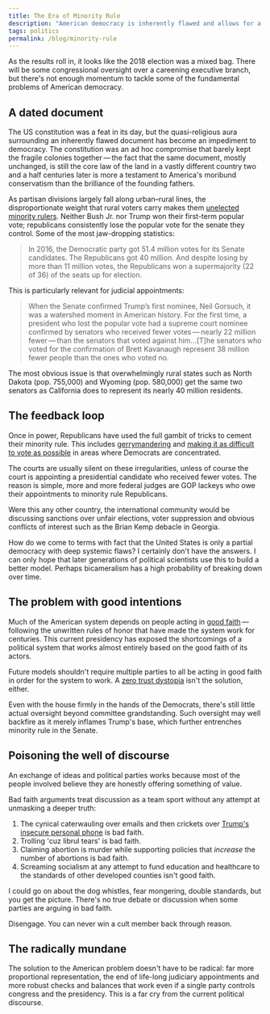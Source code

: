 ```yaml
---
title: The Era of Minority Rule 
description: "American democracy is inherently flawed and allows for a rural minority rule. We need to look at ways to correct this"
tags: politics
permalink: /blog/minority-rule
--- 
```


As the results roll in, it looks like the 2018 election was a mixed bag. There will be some congressional oversight over a careening executive branch, but there's not enough momentum to tackle some of the fundamental problems of American democracy. 

## A dated document 

The US constitution was a feat in its day, but the quasi-religious aura surrounding an inherently flawed document has become an impediment to democracy. The constitution was an ad hoc compromise that barely kept the fragile colonies together&thinsp;—&thinsp;the fact that the same document, mostly unchanged, is still the core law of the land in a vastly different country two and a half centuries later is more a testament to America's moribund conservatism than the brilliance of the founding fathers. 

As partisan divisions largely fall along urban–rural lines, the disproportionate weight that rural voters carry makes them [unelected minority rulers][rmr]. Neither Bush Jr. nor Trump won their first-term popular vote; republicans consistently lose the popular vote for the senate they control. Some of the most jaw-dropping statistics: 

>  In 2016, the Democratic party got 51.4 million votes for its Senate candidates. The Republicans got 40 million. And despite losing by more than 11 million votes, the Republicans won a supermajority (22 of 36) of the seats up for election.

This is particularly relevant for judicial appointments: 

> When the Senate confirmed Trump’s first nominee, Neil Gorsuch, it was a watershed moment in American history. For the first time, a president who lost the popular vote had a supreme court nominee confirmed by senators who received fewer votes&thinsp;—&thinsp;nearly 22 million fewer&thinsp;—&thinsp;than the senators that voted against him...[T]he senators who voted for the confirmation of Brett Kavanaugh represent 38 million fewer people than the ones who voted no.

The most obvious issue is that overwhelmingly rural states such as North Dakota (pop. 755,000) and Wyoming (pop. 580,000) get the same two senators as California does to represent its nearly 40 million residents.  

## The feedback loop 

Once in power, Republicans have used the full gambit of tricks to cement their minority rule. This includes [gerrymandering][ger] and [making it as difficult to vote as possible][ast] in areas where Democrats are concentrated. 

The courts are usually silent on these irregularities, unless of course the court is appointing a presidential candidate who received fewer votes. The reason is simple, more and more federal judges are GOP lackeys who owe their appointments to minority rule Republicans. 

Were this any other country, the international community would be discussing sanctions over unfair elections, voter suppression and obvious conflicts of interest such as the Brian Kemp debacle in Georgia. 

How do we come to terms with fact that the United States is only a partial democracy with deep systemic flaws? I certainly don't have the answers. I can only hope that later generations of political scientists use this to build a better model. Perhaps bicameralism has a high probability of breaking down over time.

## The problem with good intentions

Much of the American system depends on people acting in [good faith][gdf]&thinsp;—&thinsp;following the unwritten rules of honor that have made the system work for centuries. This current presidency has exposed the shortcomings of a political system that works almost entirely based on the good faith of its actors.     

Future models shouldn't require multiple parties to all be acting in good faith in order for the system to work. A [zero trust dystopia][dys] isn't the solution, either. 

Even with the house firmly in the hands of the Democrats, there's still little actual oversight beyond committee grandstanding. Such oversight may well backfire as it merely inflames Trump's base, which further entrenches minority rule in the Senate. 

## Poisoning the well of discourse 

An exchange of ideas and political parties works because most of the people involved believe they are honestly offering something of value. 

Bad faith arguments treat discussion as a team sport without any attempt at unmasking a deeper truth: 
1. The cynical caterwauling over emails and then crickets over [Trump's insecure personal phone][phn] is bad faith. 
2. Trolling 'cuz librul tears' is bad faith. 
3. Claiming abortion is murder while supporting policies that *increase* the number of abortions is bad faith. 
4. Screaming socialism at any attempt to fund education and healthcare to the standards of other developed counties isn't good faith. 

I could go on about the dog whistles, fear mongering, double standards, but you get the picture. There's no true debate or discussion when some parties are arguing in bad faith.

Disengage. You can never win a cult member back through reason. 

## The radically mundane 

The solution to the American problem doesn't have to be radical: far more proportional representation, the end of life-long judiciary appointments and more robust checks and balances that work even if a single party controls congress and the presidency. This is a far cry from the current political discourse.

[rmr]: https://www.theguardian.com/commentisfree/2018/nov/04/america-minority-rule-voter-suppression-gerrymandering-supreme-court
[ger]: https://www.washingtonpost.com/news/wonk/wp/2016/01/13/this-is-actually-what-america-would-look-like-without-gerrymandering/
[ast]: https://www.theatlantic.com/ideas/archive/2018/11/georgia-governor-kemp-abrams/575095/
[phn]: https://www.nytimes.com/2018/10/24/us/politics/trump-phone-security.html
[gdf]: /blog/keyes-constant#good-faith 
[dys]: /blog/technology-wont-solve-political-problems